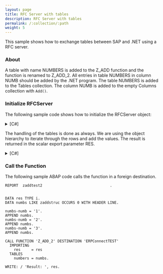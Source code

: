 ```yaml
---
layout: page
title: RFC Server with tables
description: RFC Server with tables
permalink: /:collection/:path
weight: 5
---
```


This sample shows how to exchange tables between SAP and .NET using a RFC server.

### About

A table with name NUMBERS is added to the Z_ADD function and the function is renamed to Z_ADD_2. 
All entries in table NUMBERS in column NUMB should be added by the .NET program.
The table NUMBERS is added to the Tables collection. 
The column NUMB is added to the empty Columns collection with `Add()`.

### Initialize RFCServer

The following sample code shows how to initialize the RFCServer object:

<details>
<summary>[C#]</summary>
{% highlight csharp %}
static RFCServer s = new RFCServer();
  
static void Main(string[] args)
{
    s.GatewayHost = "SAPServer";
    s.GatewayService = "sapgw00";
    s.ProgramID = "ERPConnectTEST";
  
    s.IncomingCall += new RFCServer.OnIncomingCall(s_IncomingCall);
  
    RFCServerFunction f = s.RegisteredFunctions.Add("Z_ADD_2");
    f.Exports.Add("RES", RFCTYPE.INT);
  
    RFCTable numbertable = f.Tables.Add("NUMBERS");
    numbertable.Columns.Add("NUMB", 10, 0, RFCTYPE.NUM); 
  
    s.Start();
  
    Console.WriteLine("Press Enter to quit");
    Console.ReadLine();
}
{% endhighlight %}
</details>

The handling of the tables is done as always. 
We are using the object hierarchy to iterate through the rows and add the values. 
The result is returned in the scalar export parameter RES.


<details>
<summary>[C#]</summary>
{% highlight csharp %}
static void s_IncomingCall(RFCServer Sender, RFCServerFunction CalledFunction)
{
    Console.WriteLine("Incoming call!!");
  
    Int32 Res = 0;
  
    foreach (RFCStructure row in CalledFunction.Tables["NUMBERS"].Rows)
        Res += Convert.ToInt32(row["NUMB"]);
  
    CalledFunction.Exports["RES"].ParamValue = Res;
}
{% endhighlight %}
</details>

### Call the Function

The following sample ABAP code calls the function in a foreign destination.

```
REPORT  zaddtest2                               .


DATA res TYPE i.
DATA numbs LIKE zaddstruc OCCURS 0 WITH HEADER LINE.

numbs-numb = '1'.
APPEND numbs.
numbs-numb = '2'.
APPEND numbs.
numbs-numb = '3'.
APPEND numbs.

CALL FUNCTION 'Z_ADD_2' DESTINATION 'ERPConnectTEST'
  IMPORTING
    res     = res
  TABLES
    numbers = numbs.

WRITE: / 'Result: ', res.
```

